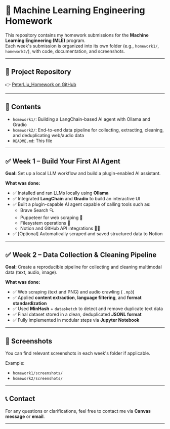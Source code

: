 # 🧠 Machine Learning Engineering Homework

This repository contains my homework submissions for the **Machine Learning Engineering (MLE)** program.  
Each week's submission is organized into its own folder (e.g., `homework1/`, `homework2/`), with code, documentation, and screenshots.

---

## 🔗 Project Repository

👉 [PeterLiu_Homework on GitHub](https://github.com/inference-ai-course/PeterLiu_Homework)

---

## 📁 Contents

- `homework1/`: Building a LangChain-based AI agent with Ollama and Gradio
- `homework2/`: End-to-end data pipeline for collecting, extracting, cleaning, and deduplicating web/audio data
- `README.md`: This file

---

## ✅ Week 1 – Build Your First AI Agent

**Goal:** Set up a local LLM workflow and build a plugin-enabled AI assistant.

**What was done:**

- ✅ Installed and ran LLMs locally using **Ollama**
- ✅ Integrated **LangChain** and **Gradio** to build an interactive UI
- ✅ Built a plugin-capable AI agent capable of calling tools such as:
  - Brave Search 🔍
  - Puppeteer for web scraping 📄
  - Filesystem operations 📁
  - Notion and GitHub API integrations 🧠🐙
- ✅ [Optional] Automatically scraped and saved structured data to Notion

---

## ✅ Week 2 – Data Collection & Cleaning Pipeline

**Goal:** Create a reproducible pipeline for collecting and cleaning multimodal data (text, audio, image).

**What was done:**

- ✅ Web scraping (text and PNG) and audio crawling ( `.mp3`)
- ✅ Applied **content extraction**, **language filtering**, and **format standardization**
- ✅ Used **MinHash** + `datasketch` to detect and remove duplicate text data
- ✅ Final dataset stored in a clean, deduplicated **JSONL format**
- ✅ Fully implemented in modular steps via **Jupyter Notebook**

---

## 📸 Screenshots

You can find relevant screenshots in each week's folder if applicable.

Example:

- `homework1/screenshots/`
- `homework2/screenshots/`

---

## 📞 Contact

For any questions or clarifications, feel free to contact me via **Canvas message** or **email**.

---
